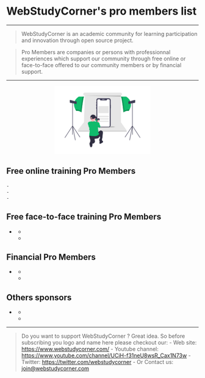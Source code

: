 # WebStudyCorner's pro members list

---

> WebStudyCorner is an academic community for learning participation and innovation through open source project.


> Pro Members are companies or persons with professionnal experiences which support our community through free
> online or face-to-face offered to our community members or by  financial support.

---

<p align="center">
  <img  src="./img/pro_img.png" width="50%">
</p>


## Free online training Pro Members
    -
    -
    -


## Free face-to-face training Pro Members
-
    -
    -


## Financial  Pro Members
-
    -
    -


## Others sponsors

-
    -
    -

---
> Do you want to support WebStudyCorner ? Great idea. So before subscribing you logo and name here
> please checkout our:
    - Web site: https://www.webstudycorner.com/
    - Youtube channel: https://www.youtube.com/channel/UCiH-f31neU8wsR_Cax1N73w
    - Twitter: https://twitter.com/webstudycorner
    - Or Contact us: join@webstudycorner.com


